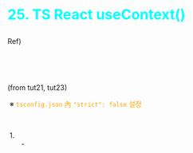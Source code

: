 # <p><span style="color:cyan">25. TS React useContext()</span></p>

Ref) &nbsp;

<br />

<span style="color:cyan"><b></b></span> 

<br />

(from tut21, tut23)  

&nbsp;※ <span style="color:orange">`tsconfig.json` 內 `"strict": false` 설정</span>

<br />

&nbsp;1. &nbsp;<span style="color:orange"><b></b></span>  
&nbsp; &nbsp; &nbsp; &nbsp;- &nbsp; 

